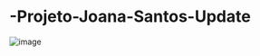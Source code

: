 # -Projeto-Joana-Santos-Update
![image](https://github.com/Leonardo-dsp/-Projeto-Joana-Santos-Update/assets/148406188/9ecc3987-cb69-488c-a31f-a2a10ccde2d1)

